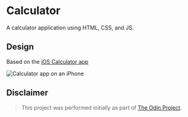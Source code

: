 # Calculator

<!-- # [Calculator](https://mark-p0.github.io/calculator/) -->

<!--
  A simple calculator application
  -->

A calculator application using HTML, CSS, and JS.

## Design

Based on the [iOS Calculator app](https://support.apple.com/en-ph/guide/iphone/iph1ac0b5cc/ios)

![Calculator app on an iPhone](https://help.apple.com/assets/6222428998C2CE34C75A5252/6222428B98C2CE34C75A5267/en_US/444e9701b92783985608b59943f635be.png)

## Disclaimer

> This project was performed initially as part of [The Odin Project](https://www.theodinproject.com/).
